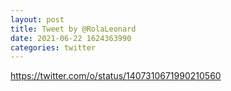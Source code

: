 ```yaml
--- 
layout: post 
title: Tweet by @RolaLeonard 
date: 2021-06-22 1624363990 
categories: twitter 
--- 
```

https://twitter.com/o/status/1407310671990210560